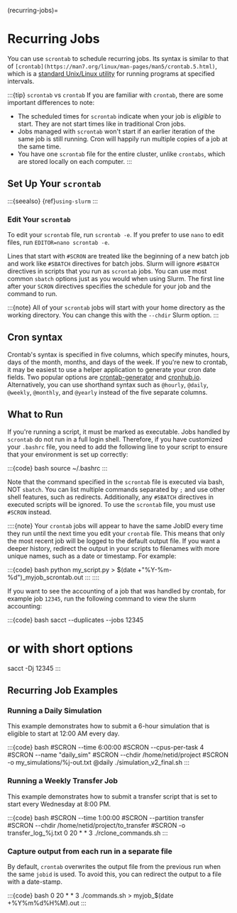 (recurring-jobs)=
# Recurring Jobs

You can use `scrontab` to schedule recurring jobs. Its syntax is similar to that of `[crontab](https://man7.org/linux/man-pages/man5/crontab.5.html)`, which is a [standard Unix/Linux utility](https://en.wikipedia.org/wiki/Cron) for running programs at specified intervals.

:::{tip} `scrontab` vs `crontab`
If you are familiar with `crontab`, there are some important differences to note:
- The scheduled times for `scrontab` indicate when your job is *eligible* to start. They are not start times like in traditional Cron jobs.
- Jobs managed with `scrontab` won't start if an earlier iteration of the same job is still running. Cron will happily run multiple copies of a job at the same time.
- You have one `scrontab` file for the entire cluster, unlike `crontabs`, which are stored locally on each computer.
:::

## Set Up Your `scrontab`

:::{seealso}
{ref}`using-slurm`
:::

### Edit Your `scrontab`

To edit your `scrontab` file, run `scrontab -e`. If you prefer to use `nano` to edit files, run `EDITOR=nano scrontab -e`.

Lines that start with `#SCRON` are treated like the beginning of a new batch job and work like `#SBATCH` directives for batch jobs. Slurm will ignore `#SBATCH` directives in scripts that you run as `scrontab` jobs. You can use most common `sbatch` options just as you would when using Slurm. The first line after your `SCRON` directives specifies the schedule for your job and the command to run.

:::{note}
All of your `scrontab` jobs will start with your home directory as the working directory. You can change this with the `--chdir` Slurm option.
:::

## Cron syntax

Crontab's syntax is specified in five columns, which specify minutes, hours, days of the month, months, and days of the week. If you're new to crontab, it may be easiest to use a helper application to generate your cron date fields. Two popular options are [crontab-generator] and [cronhub.io]. Alternatively, you can use shorthand syntax such as `@hourly`, `@daily`, `@weekly`, `@monthly`, and `@yearly` instead of the five separate columns.

## What to Run

If you're running a script, it must be marked as executable. Jobs handled by `scrontab` do not run in a full login shell. Therefore, if you have customized your `.bashrc` file, you need to add the following line to your script to ensure that your environment is set up correctly:

:::{code} bash
source ~/.bashrc
:::

Note that the command specified in the `scrontab` file is executed via bash, NOT `sbatch`. You can list multiple commands separated by `;` and use other shell features, such as redirects. Additionally, any `#SBATCH` directives in executed scripts will be ignored. To use the `scrontab` file, you must use `#SCRON` instead.

::::{note}
Your `crontab` jobs will appear to have the same JobID every time they run until the next time you edit your `crontab` file. This means that only the most recent job will be logged to the default output file. If you want a deeper history, redirect the output in your scripts to filenames with more unique names, such as a date or timestamp. For example:

:::{code} bash
python my_script.py > $(date +"%Y-%m-%d")_myjob_scrontab.out
:::
::::

If you want to see the accounting of a job that was handled by crontab, for example job `12345`, run the following command to view the slurm accounting:

:::{code} bash
sacct --duplicates --jobs 12345
# or with short options
sacct -Dj 12345
:::

## Recurring Job Examples

### Running a Daily Simulation

This example demonstrates how to submit a 6-hour simulation that is eligible to start at 12:00 AM every day.

:::{code} bash
#SCRON --time 6:00:00
#SCRON --cpus-per-task 4
#SCRON --name "daily_sim"
#SCRON --chdir /home/netid/project
#SCRON -o my_simulations/%j-out.txt
@daily ./simulation_v2_final.sh
:::

### Running a Weekly Transfer Job

This example demonstrates how to submit a transfer script that is set to start every Wednesday at 8:00 PM.

:::{code} bash
#SCRON --time 1:00:00
#SCRON --partition transfer
#SCRON --chdir /home/netid/project/to_transfer
#SCRON -o transfer_log_%j.txt
0 20 * * 3 ./rclone_commands.sh
:::

### Capture output from each run in a separate file

By default, `crontab` overwrites the output file from the previous run when the same `jobid` is used. To avoid this, you can redirect the output to a file with a date-stamp.

:::{code} bash
0 20 * * 3 ./commands.sh > myjob_$(date +%Y%m%d%H%M).out
:::

[cronhub.io]: https://crontab.cronhub.io/
[crontab-generator]: http://crontab-generator.org/
